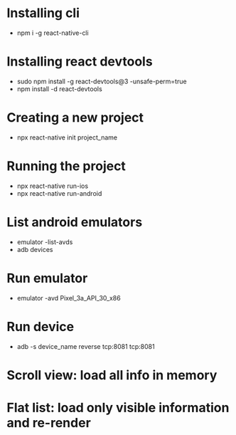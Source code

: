# Installing cli
- npm i -g react-native-cli

# Installing react devtools
- sudo npm install -g react-devtools@3 -unsafe-perm=true
- npm install -d react-devtools

# Creating a new project
- npx react-native init project_name

# Running the project
- npx react-native run-ios
- npx react-native run-android

# List android emulators
- emulator -list-avds
- adb devices

# Run emulator
- emulator -avd Pixel_3a_API_30_x86

# Run device
- adb -s device_name reverse tcp:8081 tcp:8081


# Scroll view: load all info in memory
# Flat list: load only visible information and re-render
